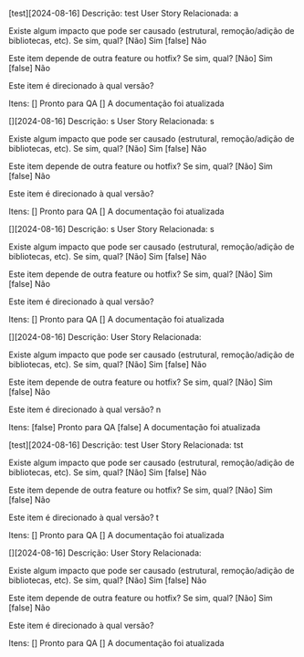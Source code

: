 
[test][2024-08-16]
Descrição: test
User Story Relacionada: a

Existe algum impacto que pode ser causado (estrutural, remoção/adição de bibliotecas, etc). Se sim, qual?
[Não] Sim [false] Não

Este item depende de outra feature ou hotfix? Se sim, qual?
[Não] Sim [false] Não

Este item é direcionado à qual versão?


Itens:
[] Pronto para QA
[] A documentação foi atualizada

[][2024-08-16]
Descrição: s
User Story Relacionada: s

Existe algum impacto que pode ser causado (estrutural, remoção/adição de bibliotecas, etc). Se sim, qual?
[Não] Sim [false] Não

Este item depende de outra feature ou hotfix? Se sim, qual?
[Não] Sim [false] Não

Este item é direcionado à qual versão?


Itens:
[] Pronto para QA
[] A documentação foi atualizada

[][2024-08-16]
Descrição: s
User Story Relacionada: s

Existe algum impacto que pode ser causado (estrutural, remoção/adição de bibliotecas, etc). Se sim, qual?
[Não] Sim [false] Não

Este item depende de outra feature ou hotfix? Se sim, qual?
[Não] Sim [false] Não

Este item é direcionado à qual versão?


Itens:
[] Pronto para QA
[] A documentação foi atualizada

[][2024-08-16]
Descrição: 
User Story Relacionada: 

Existe algum impacto que pode ser causado (estrutural, remoção/adição de bibliotecas, etc). Se sim, qual?
[Não] Sim [false] Não

Este item depende de outra feature ou hotfix? Se sim, qual?
[Não] Sim [false] Não

Este item é direcionado à qual versão?
n

Itens:
[false] Pronto para QA
[false] A documentação foi atualizada

[test][2024-08-16]
Descrição: test
User Story Relacionada: tst

Existe algum impacto que pode ser causado (estrutural, remoção/adição de bibliotecas, etc). Se sim, qual?
[Não] Sim [false] Não

Este item depende de outra feature ou hotfix? Se sim, qual?
[Não] Sim [false] Não

Este item é direcionado à qual versão?
t

Itens:
[] Pronto para QA
[] A documentação foi atualizada

[][2024-08-16]
Descrição: 
User Story Relacionada: 

Existe algum impacto que pode ser causado (estrutural, remoção/adição de bibliotecas, etc). Se sim, qual?
[Não] Sim [false] Não

Este item depende de outra feature ou hotfix? Se sim, qual?
[Não] Sim [false] Não

Este item é direcionado à qual versão?


Itens:
[] Pronto para QA
[] A documentação foi atualizada
